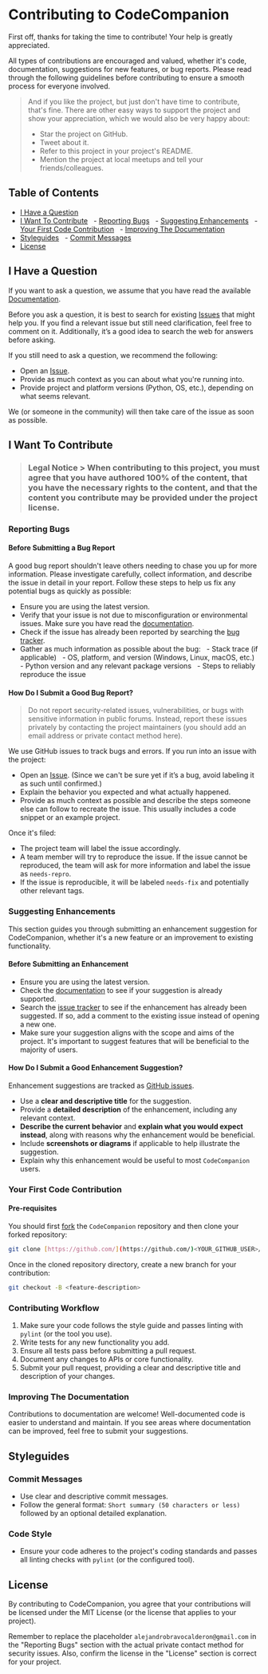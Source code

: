 # Contributing to CodeCompanion

First off, thanks for taking the time to contribute! Your help is greatly appreciated.

All types of contributions are encouraged and valued, whether it's code, documentation, suggestions for new features, or bug reports. Please read through the following guidelines before contributing to ensure a smooth process for everyone involved.

> And if you like the project, but just don't have time to contribute, that's fine. There are other easy ways to support the project and show your appreciation, which we would also be very happy about:
> - Star the project on GitHub.
> - Tweet about it.
> - Refer to this project in your project's README.
> - Mention the project at local meetups and tell your friends/colleagues.

## Table of Contents

- [I Have a Question](#i-have-a-question)
- [I Want To Contribute](#i-want-to-contribute)
  - [Reporting Bugs](#reporting-bugs)
  - [Suggesting Enhancements](#suggesting-enhancements)
  - [Your First Code Contribution](#your-first-code-contribution)
  - [Improving The Documentation](#improving-the-documentation)
- [Styleguides](#styleguides)
  - [Commit Messages](#commit-messages)
- [License](#license)

## I Have a Question

If you want to ask a question, we assume that you have read the available [Documentation](https://github.com/Alejandro-Bravo2/proyectoDigitalizacion/blob/main/README.md).

Before you ask a question, it is best to search for existing [Issues](https://github.com/Alejandro-Bravo2/proyectoDigitalizacion/issues) that might help you. If you find a relevant issue but still need clarification, feel free to comment on it. Additionally, it’s a good idea to search the web for answers before asking.

If you still need to ask a question, we recommend the following:

- Open an [Issue](https://github.com/Alejandro-Bravo2/proyectoDigitalizacion/issues/new).
- Provide as much context as you can about what you're running into.
- Provide project and platform versions (Python, OS, etc.), depending on what seems relevant.

We (or someone in the community) will then take care of the issue as soon as possible.

## I Want To Contribute

> ### Legal Notice > When contributing to this project, you must agree that you have authored 100% of the content, that you have the necessary rights to the content, and that the content you contribute may be provided under the project license.

### Reporting Bugs

#### Before Submitting a Bug Report

A good bug report shouldn't leave others needing to chase you up for more information. Please investigate carefully, collect information, and describe the issue in detail in your report. Follow these steps to help us fix any potential bugs as quickly as possible:

- Ensure you are using the latest version.
- Verify that your issue is not due to misconfiguration or environmental issues. Make sure you have read the [documentation](https://github.com/Alejandro-Bravo2/proyectoDigitalizacion/blob/main/README.md).
- Check if the issue has already been reported by searching the [bug tracker](https://github.com/Alejandro-Bravo2/proyectoDigitalizacion/issues?q=label%3Abug).
- Gather as much information as possible about the bug:
  - Stack trace (if applicable)
  - OS, platform, and version (Windows, Linux, macOS, etc.)
  - Python version and any relevant package versions
  - Steps to reliably reproduce the issue

#### How Do I Submit a Good Bug Report?

> Do not report security-related issues, vulnerabilities, or bugs with sensitive information in public forums. Instead, report these issues privately by contacting the project maintainers (you should add an email address or private contact method here).

We use GitHub issues to track bugs and errors. If you run into an issue with the project:

- Open an [Issue](https://github.com/Alejandro-Bravo2/proyectoDigitalizacion/issues/new). (Since we can't be sure yet if it’s a bug, avoid labeling it as such until confirmed.)
- Explain the behavior you expected and what actually happened.
- Provide as much context as possible and describe the steps someone else can follow to recreate the issue. This usually includes a code snippet or an example project.

Once it's filed:

- The project team will label the issue accordingly.
- A team member will try to reproduce the issue. If the issue cannot be reproduced, the team will ask for more information and label the issue as `needs-repro`.
- If the issue is reproducible, it will be labeled `needs-fix` and potentially other relevant tags.

### Suggesting Enhancements

This section guides you through submitting an enhancement suggestion for CodeCompanion, whether it's a new feature or an improvement to existing functionality.

#### Before Submitting an Enhancement

- Ensure you are using the latest version.
- Check the [documentation](https://github.com/Alejandro-Bravo2/proyectoDigitalizacion/blob/main/README.md) to see if your suggestion is already supported.
- Search the [issue tracker](https://github.com/Alejandro-Brajo2/proyectoDigitalizacion/issues) to see if the enhancement has already been suggested. If so, add a comment to the existing issue instead of opening a new one.
- Make sure your suggestion aligns with the scope and aims of the project. It's important to suggest features that will be beneficial to the majority of users.

#### How Do I Submit a Good Enhancement Suggestion?

Enhancement suggestions are tracked as [GitHub issues](https://github.com/Alejandro-Bravo2/proyectoDigitalizacion/issues).

- Use a **clear and descriptive title** for the suggestion.
- Provide a **detailed description** of the enhancement, including any relevant context.
- **Describe the current behavior** and **explain what you would expect instead**, along with reasons why the enhancement would be beneficial.
- Include **screenshots or diagrams** if applicable to help illustrate the suggestion.
- Explain why this enhancement would be useful to most `CodeCompanion` users.

### Your First Code Contribution

#### Pre-requisites

You should first [fork](https://docs.github.com/en/pull-requests/collaborating-with-pull-requests/working-with-forks/fork-a-repo) the `CodeCompanion` repository and then clone your forked repository:

```bash
git clone [https://github.com/](https://github.com/)<YOUR_GITHUB_USER>/proyectoDigitalizacion.git
```

Once in the cloned repository directory, create a new branch for your contribution:

```bash
git checkout -B <feature-description>
```

### Contributing Workflow

1. Make sure your code follows the style guide and passes linting with `pylint` (or the tool you use).
2. Write tests for any new functionality you add.
3. Ensure all tests pass before submitting a pull request.
4. Document any changes to APIs or core functionality.
5. Submit your pull request, providing a clear and descriptive title and description of your changes.

### Improving The Documentation

Contributions to documentation are welcome! Well-documented code is easier to understand and maintain. If you see areas where documentation can be improved, feel free to submit your suggestions.

## Styleguides

### Commit Messages

- Use clear and descriptive commit messages.
- Follow the general format: `Short summary (50 characters or less)` followed by an optional detailed explanation.

### Code Style

- Ensure your code adheres to the project's coding standards and passes all linting checks with `pylint` (or the configured tool).

## License

By contributing to CodeCompanion, you agree that your contributions will be licensed under the MIT License (or the license that applies to your project).


Remember to replace the placeholder `alejandrobravocalderon@gmail.com` in the "Reporting Bugs" section with the actual private contact method for security issues. Also, confirm the license in the "License" section is correct for your project.
